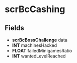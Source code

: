# scrBcCashing

## Fields
* **scrBcBossChallenge** data
* **INT** machinesHacked
* **FLOAT** failedMinigamesRatio
* **INT** wantedLevelReached